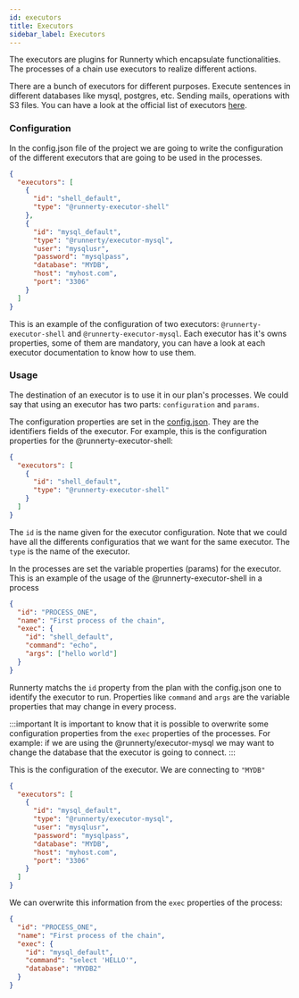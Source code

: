 ```yaml
---
id: executors
title: Executors
sidebar_label: Executors
---
```


The executors are plugins for Runnerty which encapsulate functionalities. The processes of a chain use executors to realize different actions.

There are a bunch of executors for different purposes. Execute sentences in different databases like mysql, postgres, etc. Sending mails, operations with S3 files. You can have a look at the official list of executors [here](plugins.md#Executors).

### Configuration

In the config.json file of the project we are going to write the configuration of the different executors that are going to be used in the processes.

```json
{
  "executors": [
    {
      "id": "shell_default",
      "type": "@runnerty-executor-shell"
    },
    {
      "id": "mysql_default",
      "type": "@runnerty/executor-mysql",
      "user": "mysqlusr",
      "password": "mysqlpass",
      "database": "MYDB",
      "host": "myhost.com",
      "port": "3306"
    }
  ]
}
```

This is an example of the configuration of two executors: `@runnerty-executor-shell` and `@runnerty-executor-mysql`. Each executor has it's owns properties, some of them are mandatory, you can have a look at each executor documentation to know how to use them.

### Usage

The destination of an executor is to use it in our plan's processes. We could say that using an executor has two parts: `configuration` and `params`.

The configuration properties are set in the [config.json](config.md). They are the identifiers fields of the executor. For example, this is the configuration properties for the @runnerty-executor-shell:

```json
{
  "executors": [
    {
      "id": "shell_default",
      "type": "@runnerty-executor-shell"
    }
  ]
}
```

The `id` is the name given for the executor configuration. Note that we could have all the differents configuratios that we want for the same executor. The `type` is the name of the executor.

In the processes are set the variable properties (params) for the executor. This is an example of the usage of the @runnerty-executor-shell in a process

```json
{
  "id": "PROCESS_ONE",
  "name": "First process of the chain",
  "exec": {
    "id": "shell_default",
    "command": "echo",
    "args": ["hello world"]
  }
}
```

Runnerty matchs the `id` property from the plan with the config.json one to identify the executor to run. Properties like `command` and `args` are the variable properties that may change in every process.

:::important
It is important to know that it is possible to overwrite some configuration properties from the `exec` properties of the processes. For example: if we are using the @runnerty/executor-mysql we may want to change the database that the executor is going to connect.
:::

This is the configuration of the executor. We are connecting to `"MYDB"`

```json
{
  "executors": [
    {
      "id": "mysql_default",
      "type": "@runnerty/executor-mysql",
      "user": "mysqlusr",
      "password": "mysqlpass",
      "database": "MYDB",
      "host": "myhost.com",
      "port": "3306"
    }
  ]
}
```

We can overwrite this information from the `exec` properties of the process:

```json
{
  "id": "PROCESS_ONE",
  "name": "First process of the chain",
  "exec": {
    "id": "mysql_default",
    "command": "select 'HELLO'",
    "database": "MYDB2"
  }
}
```
